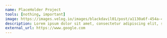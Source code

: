 ```yaml
---
name: PlaceHolder Project
tools: [nothing, important]
image: https://images.velog.io/images/blackdavil01/post/a1130a6f-454a-47ff-aa99-ee4de0172136/%EC%8A%A4%ED%81%AC%EB%A6%B0%EC%83%B7,%202022-01-19%2011-09-01.png
description: Lorem ipsum dolor sit amet, consectetur adipiscing elit, sed do eiusmod tempor incididunt ut labore et dolore magna aliqua.
external_url: https://www.google.com
---
```

